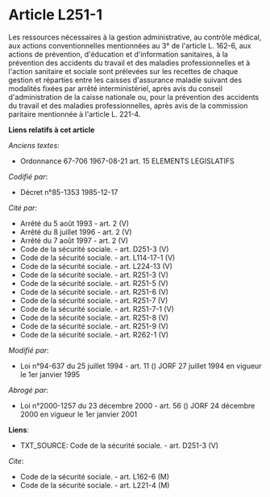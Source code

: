 # Article L251-1

Les ressources nécessaires à la gestion administrative, au contrôle médical, aux actions conventionnelles mentionnées au 3°
de l'article L. 162-6, aux actions de prévention, d'éducation et d'information sanitaires, à la prévention des accidents du
travail et des maladies professionnelles et à l'action sanitaire et sociale sont prélevées sur les recettes de chaque gestion
et réparties entre les caisses d'assurance maladie suivant des modalités fixées par arrêté interministériel, après avis du
conseil d'administration de la caisse nationale ou, pour la prévention des accidents du travail et des maladies
professionnelles, après avis de la commission paritaire mentionnée à l'article L. 221-4.

**Liens relatifs à cet article**

_Anciens textes_:

  - Ordonnance 67-706 1967-08-21 art. 15 ELEMENTS LEGISLATIFS

_Codifié par_:

  - Décret n°85-1353 1985-12-17

_Cité par_:

  - Arrêté du 5 août 1993 - art. 2 (V)
  - Arrêté du 8 juillet 1996 - art. 2 (V)
  - Arrêté du 7 août 1997 - art. 2 (V)
  - Code de la sécurité sociale. - art. D251-3 (V)
  - Code de la sécurité sociale. - art. L114-17-1 (V)
  - Code de la sécurité sociale. - art. L224-13 (V)
  - Code de la sécurité sociale. - art. R251-3 (V)
  - Code de la sécurité sociale. - art. R251-5 (V)
  - Code de la sécurité sociale. - art. R251-6 (V)
  - Code de la sécurité sociale. - art. R251-7 (V)
  - Code de la sécurité sociale. - art. R251-7-1 (V)
  - Code de la sécurité sociale. - art. R251-8 (V)
  - Code de la sécurité sociale. - art. R251-9 (V)
  - Code de la sécurité sociale. - art. R262-1 (V)

_Modifié par_:

  - Loi n°94-637 du 25 juillet 1994 - art. 11 () JORF 27 juillet 1994 en vigueur le 1er janvier 1995

_Abrogé par_:

  - Loi n°2000-1257 du 23 décembre 2000 - art. 56 () JORF 24 décembre 2000 en vigueur le 1er janvier 2001

**Liens**:

  - TXT_SOURCE: Code de la sécurité sociale. - art. D251-3 (V)

_Cite_:

  - Code de la sécurité sociale. - art. L162-6 (M)
  - Code de la sécurité sociale. - art. L221-4 (M)
